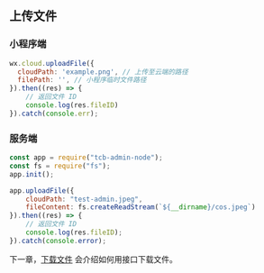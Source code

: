 ## 上传文件

### 小程序端

```javascript
wx.cloud.uploadFile({
  cloudPath: 'example.png', // 上传至云端的路径
  filePath: '', // 小程序临时文件路径
}).then((res) => {
    // 返回文件 ID
    console.log(res.fileID)
}).catch(console.err);
```

### 服务端

```javascript
const app = require("tcb-admin-node");
const fs = require("fs");
app.init();

app.uploadFile({
    cloudPath: "test-admin.jpeg",
    fileContent: fs.createReadStream(`${__dirname}/cos.jpeg`)
}).then((res) => {
    // 返回文件 ID
    console.log(res.fileID);
}).catch(console.error);
```

下一章，[下载文件](./下载文件.md) 会介绍如何用接口下载文件。